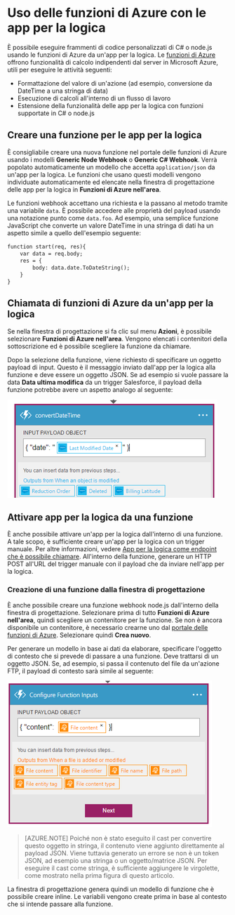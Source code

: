<properties
   pageTitle="Uso delle funzioni di Azure con le app per la logica | Microsoft Azure"
   description="Informazioni sull'uso delle funzioni di Azure con le app per la logica"
   services="app-service\logic,functions"
   documentationCenter=".net,nodejs,java"
   authors="jeffhollan"
   manager="dwrede"
   editor=""/>

<tags
   ms.service="app-service-logic"
   ms.devlang="multiple"
   ms.topic="article"
   ms.tgt_pltfrm="na"
   ms.workload="integration"
   ms.date="05/14/2016"
   ms.author="jehollan"/>

# Uso delle funzioni di Azure con le app per la logica

È possibile eseguire frammenti di codice personalizzati di C# o node.js usando le funzioni di Azure da un'app per la logica. Le [funzioni di Azure](../azure-functions/functions-overview.md) offrono funzionalità di calcolo indipendenti dal server in Microsoft Azure, utili per eseguire le attività seguenti:

* Formattazione del valore di un'azione (ad esempio, conversione da DateTime a una stringa di data)
* Esecuzione di calcoli all'interno di un flusso di lavoro
* Estensione della funzionalità delle app per la logica con funzioni supportate in C# o node.js

## Creare una funzione per le app per la logica

È consigliabile creare una nuova funzione nel portale delle funzioni di Azure usando i modelli **Generic Node Webhook** o **Generic C# Webhook**. Verrà popolato automaticamente un modello che accetta `application/json` da un'app per la logica. Le funzioni che usano questi modelli vengono individuate automaticamente ed elencate nella finestra di progettazione delle app per la logica in **Funzioni di Azure nell'area**.

Le funzioni webhook accettano una richiesta e la passano al metodo tramite una variabile `data`. È possibile accedere alle proprietà del payload usando una notazione punto come `data.foo`. Ad esempio, una semplice funzione JavaScript che converte un valore DateTime in una stringa di dati ha un aspetto simile a quello dell'esempio seguente:

```
function start(req, res){
    var data = req.body;
    res = {
        body: data.date.ToDateString();
    }
}
```

## Chiamata di funzioni di Azure da un'app per la logica

Se nella finestra di progettazione si fa clic sul menu **Azioni**, è possibile selezionare **Funzioni di Azure nell'area**. Vengono elencati i contenitori della sottoscrizione ed è possibile scegliere la funzione da chiamare.

Dopo la selezione della funzione, viene richiesto di specificare un oggetto payload di input. Questo è il messaggio inviato dall'app per la logica alla funzione e deve essere un oggetto JSON. Se ad esempio si vuole passare la data **Data ultima modifica** da un trigger Salesforce, il payload della funzione potrebbe avere un aspetto analogo al seguente:

![Data dell'ultima modifica][1]

## Attivare app per la logica da una funzione

È anche possibile attivare un'app per la logica dall'interno di una funzione. A tale scopo, è sufficiente creare un'app per la logica con un trigger manuale. Per altre informazioni, vedere [App per la logica come endpoint che è possibile chiamare](app-service-logic-http-endpoint.md). All'interno della funzione, generare un HTTP POST all'URL del trigger manuale con il payload che da inviare nell'app per la logica.

### Creazione di una funzione dalla finestra di progettazione

È anche possibile creare una funzione webhook node.js dall'interno della finestra di progettazione. Selezionare prima di tutto **Funzioni di Azure nell'area**, quindi scegliere un contenitore per la funzione. Se non è ancora disponibile un contenitore, è necessario crearne uno dal [portale delle funzioni di Azure](https://functions.azure.com/signin). Selezionare quindi **Crea nuovo**.

Per generare un modello in base ai dati da elaborare, specificare l'oggetto di contesto che si prevede di passare a una funzione. Deve trattarsi di un oggetto JSON. Se, ad esempio, si passa il contenuto del file da un'azione FTP, il payload di contesto sarà simile al seguente:

![Payload di contesto][2]

>[AZURE.NOTE] Poiché non è stato eseguito il cast per convertire questo oggetto in stringa, il contenuto viene aggiunto direttamente al payload JSON. Viene tuttavia generato un errore se non è un token JSON, ad esempio una stringa o un oggetto/matrice JSON. Per eseguire il cast come stringa, è sufficiente aggiungere le virgolette, come mostrato nella prima figura di questo articolo.

La finestra di progettazione genera quindi un modello di funzione che è possibile creare inline. Le variabili vengono create prima in base al contesto che si intende passare alla funzione.




<!--Image references-->
[1]: ./media/app-service-logic-azure-functions/callFunction.png
[2]: ./media/app-service-logic-azure-functions/createFunction.png

<!---HONumber=AcomDC_0601_2016-->